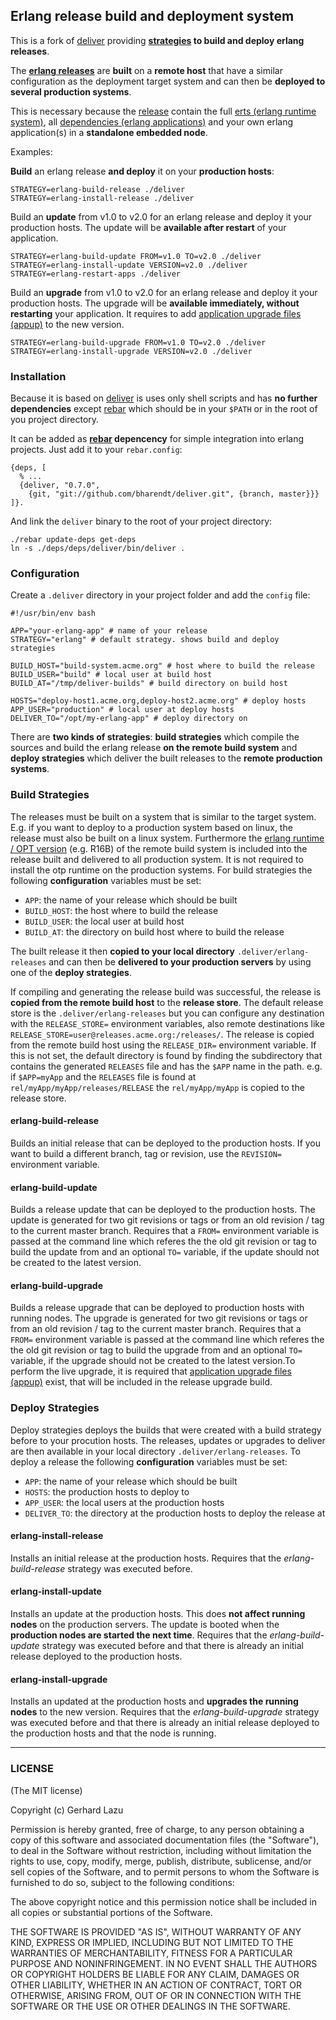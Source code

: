 ## Erlang release build and deployment system

This is a fork of [deliver](https://github.com/gerhard/deliver) providing **[strategies](https://github.com/gerhard/deliver/tree/master/strategies) to build and deploy erlang releases**.

The **[erlang releases](http://www.erlang.org/doc/design_principles/release_handling.html)** are **built** on a **remote host** that have a similar configuration as the deployment target system and can then be **deployed to several production systems**.

This is necessary because the [release](http://www.erlang.org/doc/design_principles/release_handling.html) contain the full [erts (erlang runtime system)](http://erlang.org/doc/apps/erts/users_guide.html), all [dependencies (erlang applications)](http://www.erlang.org/doc/design_principles/applications.html) and your own erlang application(s) in a **standalone embedded node**.

Examples:

**Build** an erlang release **and deploy** it on your **production hosts**:

    STRATEGY=erlang-build-release ./deliver 
    STRATEGY=erlang-install-release ./deliver 

Build an **update** from v1.0 to v2.0 for an erlang release and deploy it your production hosts.
The update will be **available after restart** of your application.

    STRATEGY=erlang-build-update FROM=v1.0 TO=v2.0 ./deliver 
    STRATEGY=erlang-install-update VERSION=v2.0 ./deliver 
    STRATEGY=erlang-restart-apps ./deliver 
    
Build an **upgrade** from v1.0 to v2.0 for an erlang release and deploy it your production hosts.
The upgrade will be **available immediately, without restarting** your application. It requires to
add [application upgrade files (appup)](http://www.erlang.org/doc/man/appup.html) to the new version.

    STRATEGY=erlang-build-upgrade FROM=v1.0 TO=v2.0 ./deliver 
    STRATEGY=erlang-install-upgrade VERSION=v2.0 ./deliver 
    

### Installation

Because it is based on [deliver](https://github.com/gerhard/deliver) is uses only shell scripts and has **no further dependencies** except [rebar](https://github.com/basho/rebar) which should be in your `$PATH` or in the root of you project directory. 

It can be added as **[rebar](https://github.com/basho/rebar) depencency** for simple integration into erlang projects. Just add it to your `rebar.config`:

    {deps, [
      % ...
      {deliver, "0.7.0",
        {git, "git://github.com/bharendt/deliver.git", {branch, master}}}
    ]}.


And link the `deliver` binary to the root of your project directory: 

    ./rebar update-deps get-deps
    ln -s ./deps/deps/deliver/bin/deliver .
    
### Configuration
    
Create a `.deliver` directory in your project folder and add the `config` file:

    #!/usr/bin/env bash
    
    APP="your-erlang-app" # name of your release
    STRATEGY="erlang" # default strategy. shows build and deploy strategies
    
    BUILD_HOST="build-system.acme.org" # host where to build the release
    BUILD_USER="build" # local user at build host
    BUILD_AT="/tmp/deliver-builds" # build directory on build host
    
    HOSTS="deploy-host1.acme.org,deploy-host2.acme.org" # deploy hosts
    APP_USER="production" # local user at deploy hosts
    DELIVER_TO="/opt/my-erlang-app" # deploy directory on

There are **two kinds of strategies**: **build strategies** which compile the sources and build the erlang release **on the remote build system** and **deploy strategies** which deliver the built releases to the **remote production systems**.

### Build Strategies

The releases must be built on a system that is similar to the target system. E.g. if you want to deploy to a production system based on linux, the release must also be built on a linux system. Furthermore the [erlang runtime / OPT version](http://www.erlang.org/download.html) (e.g. R16B) of the remote build system is included into the release built and delivered to all production system. It is not required to install the otp runtime on the production systems.
For build strategies the following **configuration** variables must be set:

- `APP`: the name of your release which should be built
- `BUILD_HOST`: the host where to build the release
- `BUILD_USER`: the local user at build host
- `BUILD_AT`: the directory on build host where to build the release

The built release it then **copied to your local directory** `.deliver/erlang-releases` and can then be **delivered to your production servers** by using one of the **deploy strategies**.

If compiling and generating the release build was successful, the release is **copied from the remote build host** to the **release store**. The default release store is the `.deliver/erlang-releases` but you can configure any destination with the `RELEASE_STORE=` environment variables, also remote destinations like `RELEASE_STORE=user@releases.acme.org:/releases/`. The release is copied from the remote build host using the `RELEASE_DIR=` environment variable. If this is not set, the default directory is found by finding the subdirectory that contains the generated `RELEASES` file and has the `$APP` name in the path. e.g. if `$APP=myApp` and the `RELEASES` file is found at `rel/myApp/myApp/releases/RELEASE` the `rel/myApp/myApp` is copied to the release store.

#### erlang-build-release

Builds an initial release that can be deployed to the production hosts. If you want to build a different branch, tag or revision, use the `REVISION=` environment variable. 

#### erlang-build-update

Builds a release update that can be deployed to the production hosts. The update is generated for two git revisions or tags or from an old revision / tag to the current master branch. Requires that a `FROM=` environment variable is passed at the command line which referes the the old git revision or tag to build the update from and an optional `TO=` variable, if the update should not be created to the latest version.

#### erlang-build-upgrade

Builds a release upgrade that can be deployed to production hosts with running nodes. The upgrade is generated for two git revisions or tags or from an old revision / tag to the current master branch. Requires that a `FROM=` environment variable is passed at the command line which referes the the old git revision or tag to build the upgrade from and an optional `TO=` variable, if the upgrade should not be created to the latest version.To perform the live upgrade, it is required that [application upgrade files (appup)](http://www.erlang.org/doc/man/appup.html) exist, that will be included in the release upgrade build.

### Deploy Strategies

Deploy strategies deploys the builds that were created with a build strategy before to your procution hosts. The releases, updates or upgrades to deliver are then available in your local directory `.deliver/erlang-releases`. To deploy a release the following **configuration** variables must be set:

- `APP`: the name of your release which should be built
- `HOSTS`: the production hosts to deploy to
- `APP_USER`: the local users at the production hosts
- `DELIVER_TO`: the directory at the production hosts to deploy the release at

#### erlang-install-release

Installs an initial release at the production hosts.
Requires that the _erlang-build-release_ strategy was executed before.


#### erlang-install-update

Installs an update at the production hosts. This does **not affect running nodes** on the production servers. The update is booted when the **production nodes are started the next time**. 
Requires that the _erlang-build-update_ strategy was executed before and that there is already an initial release deployed to the production hosts.

#### erlang-install-upgrade

Installs an updated at the production hosts and **upgrades the running nodes** to the new version.
Requires that the _erlang-build-upgrade_ strategy was executed before and that there is already an initial release deployed to the production hosts and that the node is running.

---
### LICENSE

(The MIT license)

Copyright (c) Gerhard Lazu

Permission is hereby granted, free of charge, to any person obtaining a copy of
this software and associated documentation files (the "Software"), to deal in
the Software without restriction, including without limitation the rights to
use, copy, modify, merge, publish, distribute, sublicense, and/or sell copies
of the Software, and to permit persons to whom the Software is furnished to do
so, subject to the following conditions:

The above copyright notice and this permission notice shall be included in all
copies or substantial portions of the Software.

THE SOFTWARE IS PROVIDED "AS IS", WITHOUT WARRANTY OF ANY KIND, EXPRESS OR
IMPLIED, INCLUDING BUT NOT LIMITED TO THE WARRANTIES OF MERCHANTABILITY,
FITNESS FOR A PARTICULAR PURPOSE AND NONINFRINGEMENT. IN NO EVENT SHALL THE
AUTHORS OR COPYRIGHT HOLDERS BE LIABLE FOR ANY CLAIM, DAMAGES OR OTHER
LIABILITY, WHETHER IN AN ACTION OF CONTRACT, TORT OR OTHERWISE, ARISING FROM,
OUT OF OR IN CONNECTION WITH THE SOFTWARE OR THE USE OR OTHER DEALINGS IN THE
SOFTWARE.



